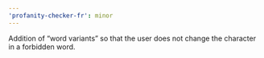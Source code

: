 ```yaml
---
'profanity-checker-fr': minor
---
```


Addition of “word variants” so that the user does not change the character in a forbidden word.
